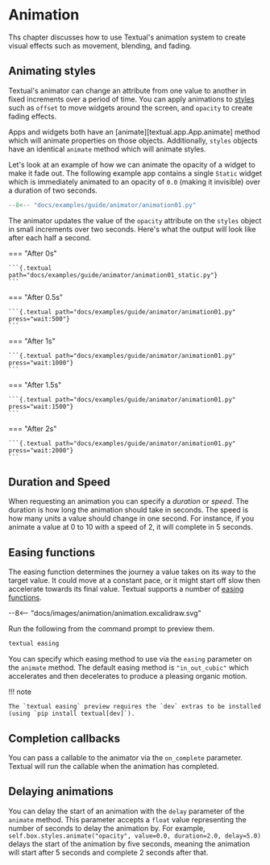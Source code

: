 # Animation

Ths chapter discusses how to use Textual's animation system to create visual effects such as movement, blending, and fading.


## Animating styles

Textual's animator can change an attribute from one value to another in fixed increments over a period of time. You can apply animations to [styles](styles.md) such as `offset` to move widgets around the screen, and `opacity` to create fading effects.

Apps and widgets both have an [animate][textual.app.App.animate] method which will animate properties on those objects. Additionally, `styles` objects have an identical `animate` method which will animate styles.

Let's look at an example of how we can animate the opacity of a widget to make it fade out.
The following example app contains a single `Static` widget which is immediately animated to an opacity of `0.0` (making it invisible) over a duration of two seconds.

```python hl_lines="14"
--8<-- "docs/examples/guide/animator/animation01.py"
```

The animator updates the value of the `opacity` attribute on the `styles` object in small increments over two seconds. Here's what the output will look like after each half a second.


=== "After 0s"

    ```{.textual path="docs/examples/guide/animator/animation01_static.py"}
    ```

=== "After 0.5s"

    ```{.textual path="docs/examples/guide/animator/animation01.py" press="wait:500"}
    ```


=== "After 1s"

    ```{.textual path="docs/examples/guide/animator/animation01.py" press="wait:1000"}
    ```

=== "After 1.5s"

    ```{.textual path="docs/examples/guide/animator/animation01.py" press="wait:1500"}
    ```

=== "After 2s"

    ```{.textual path="docs/examples/guide/animator/animation01.py" press="wait:2000"}
    ```

## Duration and Speed

When requesting an animation you can specify a *duration* or *speed*.
The duration is how long the animation should take in seconds. The speed is how many units a value should change in one second.
For instance, if you animate a value at 0 to 10 with a speed of 2, it will complete in 5 seconds.

## Easing functions

The easing function determines the journey a value takes on its way to the target value.
It could move at a constant pace, or it might start off slow then accelerate towards its final value.
Textual supports a number of [easing functions](https://easings.net/).

<div class="excalidraw">
--8<-- "docs/images/animation/animation.excalidraw.svg"
</div>


Run the following from the command prompt to preview them.

```bash
textual easing
```

You can specify which easing method to use via the `easing` parameter on the `animate` method. The default easing method is `"in_out_cubic"` which accelerates and then decelerates to produce a pleasing organic motion.

!!! note

    The `textual easing` preview requires the `dev` extras to be installed (using `pip install textual[dev]`).


## Completion callbacks

You can pass a callable to the animator via the `on_complete` parameter. Textual will run the callable when the animation has completed.

## Delaying animations

You can delay the start of an animation with the `delay` parameter of the `animate` method.
This parameter accepts a `float` value representing the number of seconds to delay the animation by.
For example, `self.box.styles.animate("opacity", value=0.0, duration=2.0, delay=5.0)` delays the start of the animation by five seconds,
meaning the animation will start after 5 seconds and complete 2 seconds after that.
